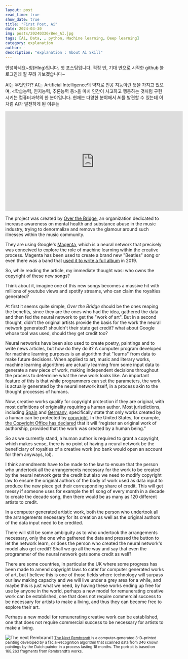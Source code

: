 ```yaml
---
layout: post
read_time: true
show_date: true
title: "First Post, Ai"
date: 2024-03-30
img: posts/20240330/Bee_AI.jpg
tags: [Ai, Data, , python, Machine learning, Deep learning]
category: explanation
author: -
description: "explanation : About Ai Skill"
---
```


안녕하세요~힝(HIng)입니다.
첫 포스팅입니다. 걱정 반, 기대 반으로 시작한 github 블로그인데 잘 꾸려 가보겠습니다~

AI는 무엇인가?
AI는 Artificial Intelligence의 약자로 인공 지능이란 뜻을 가지고 있으며, <학습능력, 인지능력, 추론능력 등>을 마치 인간이 사고하고 행동하는 것처럼 구현시키는 컴퓨터과학의 한 분야입니다.
현재는 다양한 분야에서 Ai를 발견할 수 있는데 이처럼 Ai가 발전하게 된 이유는

<iframe width="560" height="315" src="https://www.youtube.com/watch?v=Udkc6rkH_CQ" title="초등학생도 이해하는 인공지능 총 정리" frameborder="0" allow="accelerometer; autoplay; clipboard-write; encrypted-media; gyroscope; picture-in-picture" allowfullscreen></iframe>

The project was created by [Over the Bridge](https://overthebridge.org), an organization dedicated to increase awareness on mental health and substance abuse in the music industry, trying to denormalize and remove the glamour around such illnesses within the music community.

They are using Google's [Magenta](https://magenta.tensorflow.org), which is a neural network that precisely was conceived to explore the role of machine learning within the creative process. Magenta has been used to create a brand new "Beatles" song or even there was a band that [used it to write a full album](https://arstechnica.com/gaming/2019/08/yachts-chain-tripping-is-a-new-landmark-for-ai-music-an-album-that-doesnt-suck/) in 2019.

So, while reading the article, my immediate thought was: who owns the copyright of these new songs?

Think about it, imagine one of this new songs becomes a massive hit with millions of youtube views and spotify streams, who can claim the royalties generated?

At first it seems quite simple, _Over the Bridge_ should be the ones reaping the benefits, since they are the ones who had the idea, gathered the data and then fed the neural network to get the "work of art". But in a second thought, didn't the original artists provide the basis for the work the neural network generated? shouldn't their state get credit? what about Google whose tool was used, should they get credit too?

Neural networks have been also used to create poetry, paintings and to write news articles, but how do they do it? A computer program developed for machine learning purposes is an algorithm that "learns" from data to make future decisions. When applied to art, music and literary works, machine learning algorithms are actually learning from some input data to generate a new piece of work, making independent decisions throughout the process to determine what the new work looks like. An important feature of this is that while programmers can set the parameters, the work is actually generated by the neural network itself, in a process akin to the thought processes of humans.

Now, creative works qualify for copyright protection if they are original, with most definitions of originality requiring a human author. Most jurisdictions, including [Spain](https://www.wipo.int/wipolex/en/details.jsp?id=1319) and [Germany](https://dejure.org/gesetze/UrhG/7.html), specifically state that only works created by a human can be protected by [copyright](https://www.wipo.int/copyright/en/). In the United States, for example, [the Copyright Office has declared](https://copyright.gov/comp3/chap300/ch300-copyrightable-authorship.pdf) that it will “register an original work of authorship, provided that the work was created by a human being.”

So as we currently stand, a human author is required to grant a copyright, which makes sense, there is no point of having a neural network be the beneficiary of royalties of a creative work (no bank would open an account for them anyways, lol).

I think amendments have to be made to the law to ensure that the person who undertook all the arrangements necessary for the work to be created by the neural network gets the credit but also we need to modify copyright law to ensure the original authors of the body of work used as data input to produce the new piece get their corresponding share of credit. This will get messy if someone uses for example the #1 song of every month in a decade to create the decade song, then there would be as many as 120 different artists to credit.

<tweet>In a computer generated artistic work, both the person who undertook all the arrangements necessary for its creation as well as the original authors of the data input need to be credited.</tweet>

There will still be some ambiguity as to who undertook the arrangements necessary, only the one who gathered the data and pressed the button to let the network learn, or does the person who created the neural network's model also get credit? Shall we go all the way and say that even the programmer of the neural network gets some credit as well?

There are some countries, in particular the UK where some progress has been made to amend copyright laws to cater for computer generated works of art, but I believe this is one of those fields where technology will surpass our law making capacity and we will live under a grey area for a while, and maybe this is just what we need, by having these works ending up free for use by anyone in the world, perhaps a new model for remunerating creative work can be established, one that does not require commercial success to be necessary for artists to make a living, and thus they can become free to explore their art.

<tweet>Perhaps a new model for remunerating creative work can be established, one that does not require commercial success to be necessary for artists to make a living.</tweet>

![The next Rembrandt](./assets/img/posts/20210420/post8-rembrandt2.jpg)
<small>[The Next Rembrandt](https://www.jwt.com/en/work/thenextrembrandt) is a computer-generated 3-D–printed painting developed by a facial-recognition algorithm that scanned data from 346 known paintings by the Dutch painter in a process lasting 18 months. The portrait is based on 168,263 fragments from Rembrandt’s works.</small>
